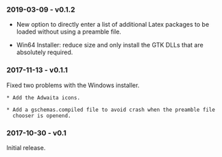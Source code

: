 
### 2019-03-09 - v0.1.2 ###

* New option to directly enter a list of additional Latex packages to be 
  loaded without using a preamble file.

* Win64 Installer: reduce size and only install the GTK DLLs that are 
  absolutely required.


### 2017-11-13 - v0.1.1 ###

Fixed two problems with the Windows installer.

    * Add the Adwaita icons.

    * Add a gschemas.compiled file to avoid crash when the preamble file 
      chooser is openend.


### 2017-10-30 - v0.1 ###

Initial release.